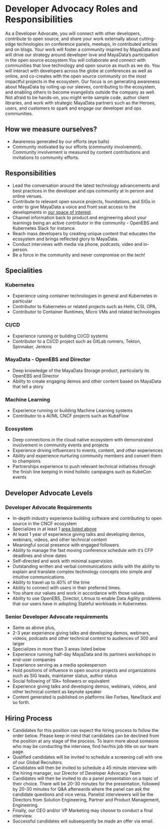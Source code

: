# Developer Advocacy Roles and Responsibilities

As a Developer Advocate, you will connect with other developers, contribute to open source, and share your work externally about cutting-edge technologies on conference panels, meetups, in contributed articles and on blogs. Your work will foster a community inspired by MayaData and will drive our strategy around developer love and MayaData’s participation in the open source ecosystem.You will collaborate and connect with communities that love technology and open source as much as we do. You will interact with developers across the globe at conferences as well as online, and co-creates with the open source community on the most impactful projects in the ecosystem. Our focus is on generating awareness about MayaData by rolling up our sleeves, contributing to the ecosystem, and enabling others to become evangelists outside the company as well. Not afraid to be hands-on, you might write sample code, author client libraries, and work with strategic MayaData partners such as the Heroes, users, and customers to spark and engage our developer and ops communities.

## How we measure ourselves?
- Awareness generated by our efforts (eye balls)
- Community motivated by our efforts (community involvement). Community involvement is measured by content contributions and invitations to community efforts.


## Responsibilities
- Lead the conversation around the latest technology advancements and best practices in the developer and ops community at in person and online venues.
- Contribute to relevant open source projects, foundations, and SIGs in order to give MayaData a voice and front seat access to the developments in [our space of interest](#specialities).
- Channel information back to product and engineering about your learnings being an active contributor in the community - OpenEBS and Kubernetes Slack for instance. 
- Reach mass developers by creating unique content that educates the ecosystem and brings reflected glory to MayaData.
- Conduct interviews with media via phone, podcasts, video and in-person.
- Be a force in the community and never compromise on the tech!

## Specialities

### Kubernetes
- Experience using container technologies in general and Kubernetes in particular
- Contributor to Kubernetes or related projects such as Helm, CSI, OPA, 
- Contributor to Container Runtimes, Micro VMs and related technologies

### CI/CD
- Experience running or building CI/CD systems
- Contributor to a CI/CD project such as GitLab runners, Tekton, Spinnaker, Jenkins

### MayaData - OpenEBS and Director
- Deep knowledge of the MayaData Storage product, particularly its OpenEBS and Director
- Ability to create engaging demos and other content based on MayaData that tell a story

### Machine Learning
- Experience running or building Machine Learning systems
- Contributor to a AI/ML CNCF projects such as KubeFlow

### Ecosystem
- Deep connections in the cloud native ecosystem with demonstrated involvement in community events and projects
- Experience driving influencers to events, content, and other experiences
- Ability and experience nurturing community members and convert them to champions
- Partnerships experience to push relevant technical initiatives through the finish line keeping in mind holistic campaigns such as KubeCon events

## Developer Advocate Levels

### Developer Advocate Requirements
- In-depth industry experience building software and contributing to open source in the CNCF ecosystem
- Specializes in at least 1 [area listed above](#specialities)
- At least 1 year of experience giving talks and developing demos, webinars, videos, and other technical content
- Meaningful social presence with engaged followers
- Ability to manage the fast moving conference schedule with it’s CFP deadlines and show dates
- Self-directed and work with minimal supervision.
- Outstanding written and verbal communications skills with the ability to explain and translate complex technology concepts into simple and intuitive communications.
- Ability to travel up to 40% of the time
- Ability to connect with users in their preferred times. 
- You share our values and work in accordance with those values.
- Ability to use OpenEBS, Director, Litmus to enable Data Agility problems that our users have in adopting Stateful workloads in Kubernetes. 

### Senior Developer Advocate requirements
- Same as above plus,
- 2-3 year experience giving talks and developing demos, webinars, videos, podcasts and other technical content to audiences of 300 and larger
- Specializes in more than 3 areas listed below  
- Experience running half-day MayaData and its partners workshops in end-user companies 
- Experience serving as a media spokesperson
- Hold positions of influence in open source projects and organizations such as SIG leads, maintainer status, author status
- Social following of 10k+ followers or equivalent
- Experience giving talks and developing demos, webinars, videos, and other technical content as keynote speaker
- Content generated is published on platforms like Forbes, NewStack and so forth.

## Hiring Process
- Candidates for this position can expect the hiring process to follow the order below. Please keep in mind that candidates can be declined from the position at any stage of the process. To learn more about someone who may be conducting the interview, find her/his job title on our team page.
- Qualified candidates will be invited to schedule a screening call with one of our Global Recruiters.
- Candidates will then be invited to schedule a 45 minute interview with the hiring manager, our Director of Developer Advocacy Team
- Candidates will then be invited to do a panel presentation on a topic of their choice. There will be 20-30 minutes for the presentation, followed by 20-30 minutes for Q&A afterwards where the panel can ask the candidate questions and vice versa. Panelist interviewers will be the Directors from Solution Engineering, Partner and Product Management, Engineering.
- Finally, our CEO and/or VP Marketing may choose to conduct a final interview.
- Successful candidates will subsequently be made an offer via email.

